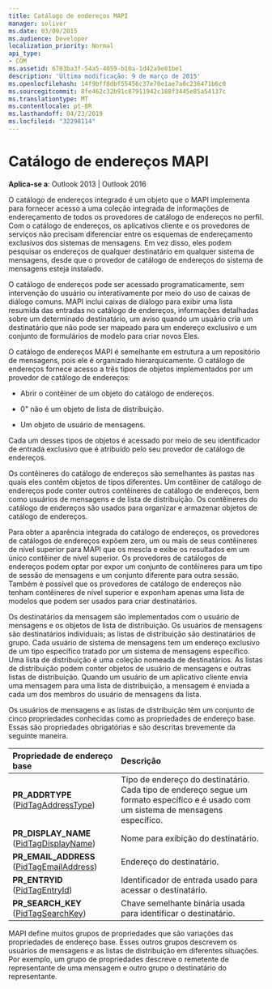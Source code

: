 ```yaml
---
title: Catálogo de endereços MAPI
manager: soliver
ms.date: 03/09/2015
ms.audience: Developer
localization_priority: Normal
api_type:
- COM
ms.assetid: 6703ba3f-54a5-4059-b10a-1d42a9e81be1
description: 'Última modificação: 9 de março de 2015'
ms.openlocfilehash: 14f9bff8dbf55456c37e70e1ae7a0c236471b6c0
ms.sourcegitcommit: 8fe462c32b91c87911942c188f3445e85a54137c
ms.translationtype: MT
ms.contentlocale: pt-BR
ms.lasthandoff: 04/23/2019
ms.locfileid: "32298114"
---
```

# <a name="mapi-address-book"></a>Catálogo de endereços MAPI

  
  
**Aplica-se a**: Outlook 2013 | Outlook 2016 
  
O catálogo de endereços integrado é um objeto que o MAPI implementa para fornecer acesso a uma coleção integrada de informações de endereçamento de todos os provedores de catálogo de endereços no perfil. Com o catálogo de endereços, os aplicativos cliente e os provedores de serviços não precisam diferenciar entre os esquemas de endereçamento exclusivos dos sistemas de mensagens. Em vez disso, eles podem pesquisar os endereços de qualquer destinatário em qualquer sistema de mensagens, desde que o provedor de catálogo de endereços do sistema de mensagens esteja instalado.
  
O catálogo de endereços pode ser acessado programaticamente, sem intervenção do usuário ou interativamente por meio do uso de caixas de diálogo comuns. MAPI inclui caixas de diálogo para exibir uma lista resumida das entradas no catálogo de endereços, informações detalhadas sobre um determinado destinatário, um aviso quando um usuário cria um destinatário que não pode ser mapeado para um endereço exclusivo e um conjunto de formulários de modelo para criar novos Eles.
  
O catálogo de endereços MAPI é semelhante em estrutura a um repositório de mensagens, pois ele é organizado hierarquicamente. O catálogo de endereços fornece acesso a três tipos de objetos implementados por um provedor de catálogo de endereços:
  
- Abrir o contêiner de um objeto do catálogo de endereços.
    
- 0" não é um objeto de lista de distribuição.
    
- Um objeto de usuário de mensagens.
    
Cada um desses tipos de objetos é acessado por meio de seu identificador de entrada exclusivo que é atribuído pelo seu provedor de catálogo de endereços. 
  
Os contêineres do catálogo de endereços são semelhantes às pastas nas quais eles contêm objetos de tipos diferentes. Um contêiner de catálogo de endereços pode conter outros contêineres de catálogo de endereços, bem como usuários de mensagens e de lista de distribuição. Os contêineres do catálogo de endereços são usados para organizar e armazenar objetos de catálogo de endereços.
  
Para obter a aparência integrada do catálogo de endereços, os provedores de catálogos de endereços expõem zero, um ou mais de seus contêineres de nível superior para MAPI que os mescla e exibe os resultados em um único contêiner de nível superior. Os provedores de catálogos de endereços podem optar por expor um conjunto de contêineres para um tipo de sessão de mensagens e um conjunto diferente para outra sessão. Também é possível que os provedores de catálogo de endereços não tenham contêineres de nível superior e exponham apenas uma lista de modelos que podem ser usados para criar destinatários.
  
Os destinatários da mensagem são implementados com o usuário de mensagens e os objetos de lista de distribuição. Os usuários de mensagens são destinatários individuais; as listas de distribuição são destinatários de grupo. Cada usuário de sistema de mensagens tem um endereço exclusivo de um tipo específico tratado por um sistema de mensagens específico. Uma lista de distribuição é uma coleção nomeada de destinatários. As listas de distribuição podem conter objetos de usuário de mensagens e outras listas de distribuição. Quando um usuário de um aplicativo cliente envia uma mensagem para uma lista de distribuição, a mensagem é enviada a cada um dos membros do usuário de mensagens da lista. 
  
Os usuários de mensagens e as listas de distribuição têm um conjunto de cinco propriedades conhecidas como as propriedades de endereço base. Essas são propriedades obrigatórias e são descritas brevemente da seguinte maneira.
  
|**Propriedade de endereço base**|**Descrição**|
|:-----|:-----|
|**PR_ADDRTYPE** ([PidTagAddressType](pidtagaddresstype-canonical-property.md))  <br/> |Tipo de endereço do destinatário. Cada tipo de endereço segue um formato específico e é usado com um sistema de mensagens específico.  <br/> |
|**PR_DISPLAY_NAME** ([PidTagDisplayName](pidtagdisplayname-canonical-property.md))  <br/> |Nome para exibição do destinatário.  <br/> |
|**PR_EMAIL_ADDRESS** ([PidTagEmailAddress](pidtagemailaddress-canonical-property.md))  <br/> |Endereço do destinatário.  <br/> |
|**PR_ENTRYID** ([PidTagEntryId](pidtagentryid-canonical-property.md))  <br/> |Identificador de entrada usado para acessar o destinatário.  <br/> |
|**PR_SEARCH_KEY** ([PidTagSearchKey](pidtagsearchkey-canonical-property.md))  <br/> |Chave semelhante binária usada para identificar o destinatário.  <br/> |
   
MAPI define muitos grupos de propriedades que são variações das propriedades de endereço base. Esses outros grupos descrevem os usuários de mensagens e as listas de distribuição em diferentes situações. Por exemplo, um grupo de propriedades descreve o remetente de representante de uma mensagem e outro grupo o destinatário do representante.
  

